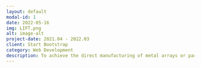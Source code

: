 ```yaml
---
layout: default
modal-id: 1
date: 2022-05-16
img: LIFT.png
alt: image-alt
project-date: 2021.04 - 2022.03
client: Start Bootstrap
category: Web Development
description: To achieve the direct manufacturing of metal arrays or parts in micron-scale such as 3D THz metamaterials and micro helix, the laser-induced forward transfer (LIFT) technique was developed by our group with the cooperation of the laser manufacturing group in University of Twente. This is also the theme of my master's thesis. I have independently finished the device setup of LIFT, investigation of Au micro-droplet ejection and deposition, and software development for LIFT 3D printing highly compressible micro helix. The research paper of this research is under transfer to the Journal of Manufacturing Processes. 
---
```


